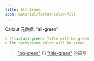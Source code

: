 ```yaml
---
title: All Green
icon: material/format-color-fill
---
```


Callout 元数据: "all-green"

```md
> [!tip|all-green] Title will be green
> The background color will be green
```
> ["bg-green"](../bg-styling/page-7.md) 和 ["title-green"](../title-styling/page-7.md) 的简写

